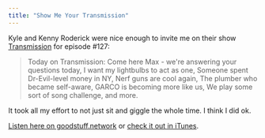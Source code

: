 ```yaml
---
title: "Show Me Your Transmission"
---
```

<p>Kyle and Kenny Roderick were nice enough to invite me on their show <a href="https://goodstuff.network/transmission">Transmission</a> for episode #127:</p>
<blockquote><p>
  Today on Transmission: Come here Max - we're answering your questions today, I want my lightbulbs to act as one, Someone spent Dr-Evil-level money in NY, Nerf guns are cool again, The plumber who became self-aware, GARCO is becoming more like us, We play some sort of song challenge, and more.
</p></blockquote>
<p>It took all my effort to not just sit and giggle the whole time. I think I did ok.</p>
<p><a href="https://goodstuff.network/transmission/127">Listen here on goodstuff.network</a> or <a href="https://itunes.apple.com/us/podcast/transmission/id843374491?mt=2">check it out in iTunes</a>.</p>
